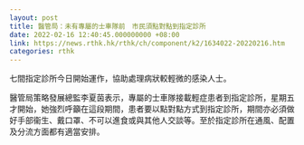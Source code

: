 ```yaml
---
layout: post
title: 醫管局：未有專屬的士車隊前　市民須點對點到指定診所
date: 2022-02-16 12:40:45.000000000 +08:00
link: https://news.rthk.hk/rthk/ch/component/k2/1634022-20220216.htm
categories: rthk
---
```


七間指定診所今日開始運作，協助處理病狀較輕微的感染人士。

醫管局策略發展總監李夏茵表示，專屬的士車隊接載輕症患者到指定診所，星期五才開始，她強烈呼籲在這段期間，患者要以點對點方式到指定診所，期間亦必須做好手部衞生、戴口罩、不可以進食或與其他人交談等。至於指定診所在通風、配置及分流方面都有適當安排。
